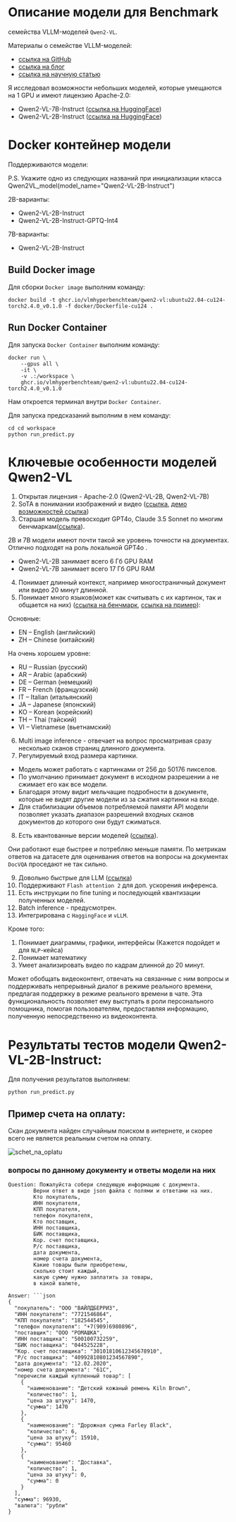 # Описание модели для Benchmark

 семейства VLLM-моделей `Qwen2-VL`.

Материалы о семействе VLLM-моделей:
* [ссылка на GitHub](https://github.com/QwenLM/Qwen2-VL) 
* [ссылка на блог](https://qwenlm.github.io/blog/qwen2-vl/)
* [ссылка на научную статью](https://arxiv.org/pdf/2409.12191)

Я исследовал возможности небольших моделей, которые умещаются на 1 GPU и имеют лицензию Apache-2.0:
* Qwen2-VL-7B-Instruct ([ссылка на HuggingFace](https://huggingface.co/Qwen/Qwen2-VL-7B-Instruct))
* Qwen2-VL-2B-Instruct ([ссылка на HuggingFace](https://huggingface.co/Qwen/Qwen2-VL-2B-Instruct))

# Docker контейнер модели

Поддерживаются модели:

P.S. Укажите одно из следующих названий при инициализации класса Qwen2VL_model(model_name="Qwen2-VL-2B-Instruct")

2B-варианты:
* Qwen2-VL-2B-Instruct
* Qwen2-VL-2B-Instruct-GPTQ-Int4

7B-варианты:
* Qwen2-VL-2B-Instruct

## Build Docker image

Для сборки `Docker image` выполним команду:
```
docker build -t ghcr.io/vlmhyperbenchteam/qwen2-vl:ubuntu22.04-cu124-torch2.4.0_v0.1.0 -f docker/Dockerfile-cu124 .
```

## Run Docker Container

Для запуска `Docker Container` выполним команду:
```
docker run \
    --gpus all \
    -it \
    -v .:/workspace \
    ghcr.io/vlmhyperbenchteam/qwen2-vl:ubuntu22.04-cu124-torch2.4.0_v0.1.0
```

Нам откроется терминал внутри `Docker Container`.

Для запуска предсказаний выполним в нем команду:
```
cd cd workspace
python run_predict.py
```

# Ключевые особенности моделей Qwen2-VL

1. Открытая лицензия - Apache-2.0 (Qwen2-VL-2B, Qwen2-VL-7B)
2. SoTA в понимании изображений и видео ([ссылка](https://github.com/QwenLM/Qwen2-VL#image-benchmarks), [демо  возможностей ссылка](https://qwenlm.github.io/blog/qwen2-vl/#model-capabilities))
3. Старшая модель превосходит GPT4o, Claude 3.5 Sonnet по многим бенчмаркам([ссылка](https://qwenlm.github.io/blog/qwen2-vl/#performance)).

 2B и 7B модели имеют почти такой же уровень точности на документах. Отлично подходят на роль локальной GPT4o .
* Qwen2-VL-2B занимает всего 6 Гб GPU RAM
* Qwen2-VL-7B занимает всего 17 Гб GPU RAM

4. Понимает длинный контекст, например многостраничный документ или видео 20 минут длинной.
5. Понимает много языков(может как считывать с их картинок, так и общается на них) ([ссылка на бенчмарк](https://github.com/QwenLM/Qwen2-VL#multilingual-benchmarks), [ссылка на пример](https://qwenlm.github.io/blog/qwen2-vl/#model-capabilities)):

Основные:
* EN – English (английский)
* ZH – Chinese (китайский)

На очень хорошем уровне:
* RU – Russian (русский)
* AR – Arabic (арабский)
* DE – German (немецкий)
* FR – French (французский)
* IT – Italian (итальянский)
* JA – Japanese (японский)
* KO – Korean (корейский)
* TH – Thai (тайский)
* VI – Vietnamese (вьетнамский)

6. Multi image inference - отвечает на вопрос просматривая сразу несколько сканов страниц длинного документа.
7. Регулируемый вход размера картинки.
* Модель может работать с картинками от 256 до 50176 пикселов.
* По умолчанию принимает документ в исходном разрешении а не сжимает его как все модели.
* Благодаря этому видит мельчащие подробности в документе, которые не видят другие модели из за сжатия картинки на входе.
* Для стабилизации объемов потребляемой памяти API модели позволяет указать диапазон разрешений входных сканов документов до которого они будут сжиматься.

8. Есть квантованные версии моделей ([ссылка](https://github.com/QwenLM/Qwen2-VL#performance-of-quantized-models)).

Они работают еще быстрее и потребляю меньше памяти. По метрикам ответов на датасете для оценивания ответов на вопросы на документах `DocVQA` проседают не так сильно.

9. Довольно быстрые для LLM ([ссылка](https://github.com/QwenLM/Qwen2-VL#speed-benchmark))
10. Поддерживают `Flash attention 2` для доп. ускорения инференса.
11. Есть инструкции по fine tuning и последующей квантизации полученных моделей.
12. Batch inference - предусмотрен.
13. Интегрирована с `HaggingFace` и `vLLM`.

Кроме того:
1.  Понимает диаграммы, графики, интерфейсы (Кажется подойдет и для `NLP`-кейса)
2.  Понимает математику
3.  Умеет анализировать видео по кадрам длинной до 20 минут.

 Может обобщать видеоконтент, отвечать на связанные с ним вопросы и поддерживать непрерывный диалог в режиме реального времени, предлагая поддержку в режиме реального времени в чате. Эта функциональность позволяет ему выступать в роли персонального помощника, помогая пользователям, предоставляя информацию, полученную непосредственно из видеоконтента.

# Результаты тестов модели Qwen2-VL-2B-Instruct:
Для получения результатов выполняем:
```
python run_predict.py
```

## Пример счета на оплату:

Скан документа найден случайным поиском в интернете, и скорее всего не является реальным счетом на оплату.

![schet_na_oplatu](src/example_docs/schet_na_oplatu.png)

### вопросы по данному документу и ответы модели на них
```
Question: Пожалуйста собери следующую информацию с документа. 
        Верни ответ в виде json файла с полями и ответами на них.
        Кто покупатель,
        ИНН покупателя,
        КПП покупателя,
        телефон покупателя,
        Кто поставщик,
        ИНН поставщика,
        БИК поставщика,
        Кор. счет поставщика,
        Р/с поставщика,
        дата документа,
        номер счета документа,
        Какие товары были приобретены,
        сколько стоит каждый, 
        какую сумму нужно заплатить за товары,
        в какой валюте,
       
Answer: ```json
{
  "покупатель": "ООО "ВАЙЛДБЕРРИЗ",
  "ИНН покупателя": "7721546864",
  "КПП покупателя": "182544545",
  "телефон покупателя": "+7(909)6980896",
  "поставщик": "ООО "РОМАШКА",
  "ИНН поставщика": "500100732259",
  "БИК поставщика": "044525228",
  "Кор. счет поставщика": "30101810612345678910",
  "Р/с поставщика": "40992810801234567890",
  "дата документа": "12.02.2020",
  "номер счета документа": "61С",
  "перечисли каждый купленный товар": [
    {
      "наименование": "Детский кожаный ремень Kiln Brown",
      "количество": 1,
      "цена за штуку": 1470,
      "сумма": 1470
    },
    {
      "наименование": "Дорожная сумка Farley Black",
      "количество": 6,
      "цена за штуку": 15910,
      "сумма": 95460
    },
    {
      "наименование": "Доставка",
      "количество": 1,
      "цена за штуку": 0,
      "сумма": 0
    }
  ],
  "сумма": 96930,
  "валюта": "рубли"
}
```

